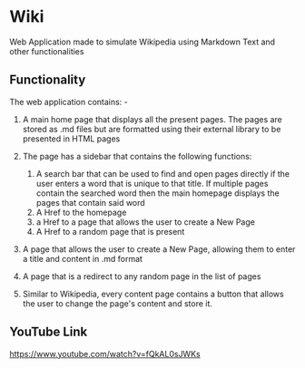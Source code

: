 # Wiki
Web Application made to simulate Wikipedia using Markdown Text and other functionalities

## Functionality

The web application contains: -
  
  1. A main home page that displays all the present pages. The pages are stored as .md files but are formatted using their external library to be presented in HTML pages
  2. The page has a sidebar that contains the following functions:
       
       1. A search bar that can be used to find and open pages directly if the user enters a word that is unique to that title. If multiple pages contain the searched word then the main homepage displays the pages that contain said word
       2. A Href to the homepage
       3. a Href to a page that allows the user to create a New Page
       4. A Href to a random page that is present
    
  3. A page that allows the user to create a New Page, allowing them to enter a title and content in .md format
  4. A page that is a redirect to any random page in the list of pages
  5. Similar to Wikipedia, every content page contains a button that allows the user to change the page's content and store it.

## YouTube Link

https://www.youtube.com/watch?v=fQkAL0sJWKs
